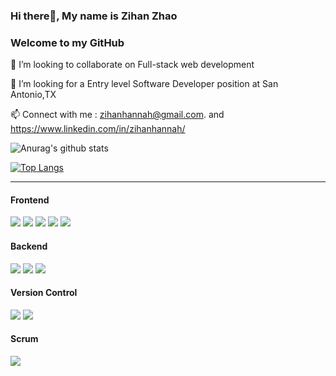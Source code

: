 ### Hi there👋, My name is Zihan Zhao
### Welcome to my GitHub

👯 I’m looking to collaborate on Full-stack web development

🤔 I’m looking for a Entry level Software Developer position at San Antonio,TX

📫 Connect with me : zihanhannah@gmail.com. and https://www.linkedin.com/in/zihanhannah/

<!--
**zihanhannah/zihanhannah** is a ✨ _special_ ✨ repository because its `README.md` (this file) appears on your GitHub profile.

Here are some ideas to get you started:

- 🔭 I’m currently working on ...
- 🌱 I’m currently learning ...
- 👯 I’m looking to collaborate on ...
- 🤔 I’m looking for help with ...
- 💬 Ask me about ...
- 📫 How to reach me: ...
- 😄 Pronouns: ...
- ⚡ Fun fact: ...
-->

![Anurag's github stats](https://github-readme-stats.vercel.app/api?username=zihanhannah&theme=material-palenight&show_icons=true&count_private=true)


[![Top Langs](https://github-readme-stats.vercel.app/api/top-langs/?username=zihanhannah&layout=compact&theme=material-palenight)](https://github.com/anuraghazra/github-readme-stats)

---
#### Frontend
<p float="left">
  <img src="https://img.shields.io/badge/javascript%20-%23323330.svg?&style=for-the-badge&logo=javascript&logoColor=%23F7DF1E"/>
  <img src="https://img.shields.io/badge/html5%20-%23E34F26.svg?&style=for-the-badge&logo=html5&logoColor=white"/>
  <img src="https://img.shields.io/badge/css3%20-%231572B6.svg?&style=for-the-badge&logo=css3&logoColor=white"/>
  <img src="https://img.shields.io/badge/React%20-%23563D7C.svg?&style=for-the-badge&logo=React&logoColor=white"/>
  <img src="https://img.shields.io/badge/jquery%20-%230769AD.svg?&style=for-the-badge&logo=jquery&logoColor=white"/>
</p>

#### Backend
<p float="left">
  <img src="https://img.shields.io/badge/spring%20-%236DB33F.svg?&style=for-the-badge&logo=spring&logoColor=white"/>
  <img src="https://img.shields.io/badge/java-%23ED8B00.svg?&style=for-the-badge&logo=java&logoColor=white"/>
  <img src="https://img.shields.io/badge/mysql-%2300f.svg?&style=for-the-badge&logo=mysql&logoColor=white"/>
</p>

#### Version Control
<p float="left">
   <img src="https://img.shields.io/badge/git%20-%23121011.svg?&style=for-the-badge&logo=git&logoColor=white"/>
  <img src="https://img.shields.io/badge/github%20-%23121011.svg?&style=for-the-badge&logo=github&logoColor=white"/>
</p>

#### Scrum
<p float="left">
  <img src="https://img.shields.io/badge/Trello%20-%23121011.svg?&style=for-the-badge&logo=Trello&logoColor=white"/>
</p>
